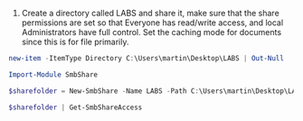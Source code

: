 1) Create a directory called LABS and share it, make sure that the share permissions are set so that Everyone has read/write access, and local Administrators have full control. Set the caching mode for documents since this is for file primarily.
```powershell
new-item -ItemType Directory C:\Users\martin\Desktop\LABS | Out-Null
```
```powershell
Import-Module SmbShare
```
```powershell
$sharefolder = New-SmbShare -Name LABS -Path C:\Users\martin\Desktop\LABS -ChangeAccess Everyone -FullAccess Administrators -CachingMode Documents
```
```powershell
$sharefolder | Get-SmbShareAccess
```
